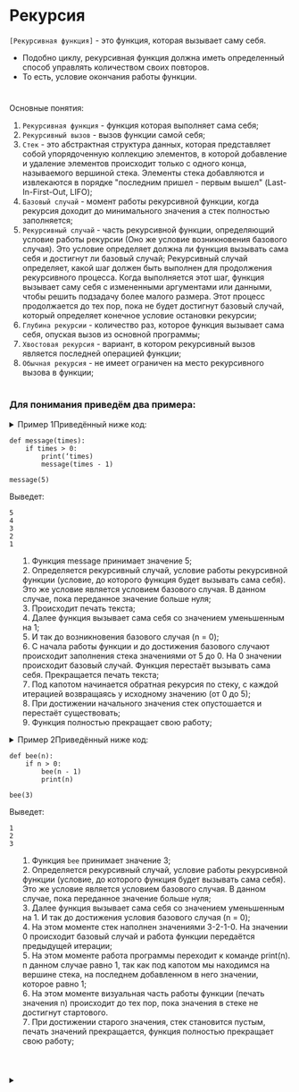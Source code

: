 # Рекурсия

`[Рекурсивная функция]` - это функция, которая вызывает саму себя.

   - Подобно циклу, рекурсивная функция должна иметь определенный способ управлять количеством своих повторов.
   - То есть, условие окончания работы функции. 

#

Основные понятия:

1. `Рекурсивная функция` - функция которая выполняет сама себя;
2. `Рекурсивный вызов` - вызов функции самой себя;
3. `Стек` - это абстрактная структура данных, которая представляет собой упорядоченную коллекцию элементов, в которой добавление и удаление элементов происходит только с одного конца, называемого вершиной стека. Элементы стека добавляются и извлекаются в порядке "последним пришел - первым вышел" (Last-In-First-Out, LIFO);
4. `Базовый случай` - момент работы рекурсивной функции, когда рекурсия доходит до минимального значения а стек полностью заполняется;
5. `Рекурсивный случай` - часть рекурсивной функции, определяющий условие работы рекурсии (Оно же условие возникновения базового случая). Это условие определяет должна ли функция вызывать сама себя и достигнут ли базовый случай;
Рекурсивный случай определяет, какой шаг должен быть выполнен для продолжения рекурсивного процесса. Когда выполняется этот шаг, функция вызывает саму себя с измененными аргументами или данными, чтобы решить подзадачу более малого размера. Этот процесс продолжается до тех пор, пока не будет достигнут базовый случай, который определяет конечное условие остановки рекурсии;
5. `Глубина рекурсии` - количество раз, которое функция вызывает сама себя, опуская вызов из основной программы;
6. `Хвостовая рекурсия` - вариант, в котором рекурсивный вызов является последней операцией функции;
7. `Обычная рекурсия` - не имеет ограничен на место рекурсивного вызова в функции;

#

### Для понимания приведём два примера:

<details>
  <summary>Пример 1</summa

Приведённый ниже код:

```
def message(times):
    if times > 0:
        print(‘times)
        message(times - 1)

message(5)
```

Выведет:

```
5
4
3
2
1
```

1. Функция message принимает значение 5;
2. Определяется рекурсивный случай, условие работы рекурсивной функции (условие, до которого функция будет вызывать сама себя). Это же условие является условием базового случая. В данном случае, пока переданное значение больше нуля;
3. Происходит печать текста;
4. Далее функция вызывает сама себя со значением уменьшенным на 1;
5. И так до возникновения базового случая (n = 0);
6. С начала работы функции и до достижения базового случают происходит заполнения стека значениями от 5 до 0. На 0 значении происходит базовый случай. Функция перестаёт вызывать сама себя. Прекращается печать текста;
7. Под капотом начинается обратная рекурсия по стеку, с каждой итерацией возвращаясь у исходному значению (от 0 до 5); 
8. При достижении начального значения стек опустошается и перестаёт существовать;
9. Функция полностью прекращает свою работу;
</details>
<details>
  <summary>Пример 2</summa

Приведённый ниже код:

```
def bee(n):
    if n > 0:
        bee(n - 1)
        print(n)

bee(3)
```

Выведет:

```
1
2
3
```

1. Функция `bee` принимает значение 3;
2. Определяется рекурсивный случай, условие работы рекурсивной функции (условие, до которого функция будет вызывать сама себя). Это же условие является условием базового случая. В данном случае, пока переданное значение больше нуля;
3. Далее функция вызывает сама себя со значением уменьшенным на 1. И так до достижения условия базового случая (n = 0);
4. На этом моменте стек наполнен значениями 3-2-1-0. На значении 0 происходит базовый случай и работа функции передаётся предыдущей итерации;
5. На этом моменте работа программы переходит к команде print(n). n данном случае равно 1, так как под капотом мы находимся на вершине стека, на последнем добавленном в него значении, которое равно 1;
6. На этом моменте визуальная часть работы функции (печать значения n) происходит до тех пор, пока значения в стеке не достигнут стартового. 
7. При достижении старого значения, стек становится пустым, печать значений прекращается, функция полностью прекращает свою работу;
</details>
















#

<details>
  <summary></summa



</details>


